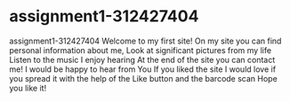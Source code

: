 # assignment1-312427404
assignment1-312427404
Welcome to my first site!
On my site you can find personal information about me,
Look at significant pictures from my life
Listen to the music I enjoy hearing
At the end of the site you can contact me! I would be happy to hear from You
If you liked the site I would love if you spread it with the help of the Like button and the barcode scan
Hope you like it!
